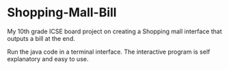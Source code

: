 # Shopping-Mall-Bill
My 10th grade ICSE board project on creating a Shopping mall interface that outputs a bill at the end.

Run the java code in a terminal interface. The interactive program is self explanatory and easy to use.
